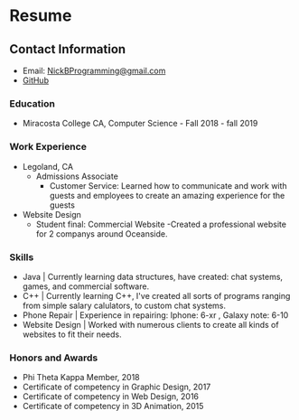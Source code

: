 # Resume

## Contact Information
- Email: [NickBProgramming@gmail.com](NickBProgramming@gmail.com)
- [GitHub](https://github.com/NickBProgramming)

### Education
+ Miracosta College CA, Computer Science - Fall 2018 - fall 2019

### Work Experience
+ Legoland, CA
  - Admissions Associate
    * Customer Service: Learned how to communicate and work with guests and employees to create an amazing experience for the guests
+ Website Design
  - Student final: Commercial Website
    -Created a professional website for 2 companys around Oceanside.
    
### Skills
- Java   | Currently learning data structures, have created: chat systems, games, and commercial software.
- C++    | Currently learning C++, I've created all sorts of programs ranging from simple salary calulators, to custom chat systems. 
- Phone Repair | Experience in repairing: Iphone: 6-xr , Galaxy note: 6-10 
- Website Design | Worked with numerous clients to create all kinds of websites to fit their needs. 

### Honors and Awards
- Phi Theta Kappa Member, 2018
- Certificate of competency in Graphic Design, 2017
- Certificate of competency in Web Design, 2016
- Certificate of competency in 3D Animation, 2015
